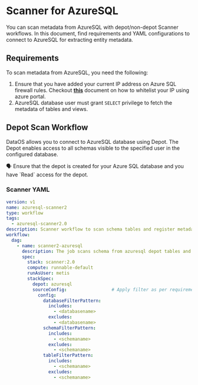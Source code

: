 # Scanner for AzureSQL

You can scan metadata from AzureSQL with depot/non-depot Scanner workflows. In this document, find requirements and YAML configurations to connect to AzureSQL for extracting entity metadata.

## Requirements

To scan metadata from AzureSQL, you need the following:

1. Ensure that you have added your current IP address on Azure SQL firewall rules. Checkout **[this](https://learn.microsoft.com/en-us/azure/azure-sql/database/firewall-configure?view=azuresql#use-the-azure-portal-to-manage-server-level-ip-firewall-rules)** document on how to whitelist your IP using azure portal.
2. AzureSQL database user must grant `SELECT` privilege to fetch the metadata of tables and views.

## Depot Scan Workflow

DataOS allows you to connect to AzureSQL database using Depot. The Depot enables access to all schemas visible to the specified user in the configured database.

<aside class="callout">
🗣 Ensure that the depot is created for your Azure SQL database and you have `Read` access for the depot.

</aside>

### **Scanner YAML**

```yaml
version: v1
name: azuresql-scanner2
type: workflow
tags:
  - azuresql-scanner2.0
description: Scanner workflow to scan schema tables and register metadata in Metis DB
workflow:
  dag:
    - name: scanner2-azuresql
      description: The job scans schema from azuresql depot tables and register metadata to metis2
      spec:
        stack: scanner:2.0
        compute: runnable-default
        runAsUser: metis
        stackSpec:
          depot: azuresql
          sourceConfig:                 # Apply filter as per requirement
            config:
              databaseFilterPattern:
                includes:
                  - <databasename> 
                excludes:
                  - <databasename> 
              schemaFilterPattern:
                includes:
                  - <schemaname>
                excludes:
                  - <schemaname>
              tableFilterPattern:
                includes:
                  - <schemaname>
                excludes:
                  - <schemaname>
```

<!-- ## Non-Depot Scan Workflow

You need to provide source connection details and configuration settings, such as metadata type and filter patterns to include/exclude assets for metadata scanning. 

### **Scanner Configuration Properties**

- **Type**: This is source to be scanned; `azuresql`
- **Source**: Provide source name where the scanned metadata is saved within Metastore. Under the given source name, you can see the information about all the entities scanned for your data source; `AzuresqlSource`

### ** Source Connection Properties**

- **Username**: Specify the User to connect to AzureSQL. It should have enough privileges to read all the metadata.
- **Password**: Password to connect to AzureSQL.
- **Host and Port**: Enter the fully qualified hostname and port number for your AzureSQL deployment in the Host and Port field.
- **Database**: The database of the data source is an optional parameter, if you would like to restrict the metadata reading to a single database. If left blank, OpenMetadata ingestion attempts to scan all the databases.
- **Driver**: Connecting to AzureSQL requires ODBC driver to be installed. Specify ODBC driver name in the field. You can download the ODBC driver from **[here](https://learn.microsoft.com/en-us/sql/connect/odbc/download-odbc-driver-for-sql-server?view=sql-server-ver16)**. In case of docker or kubernetes deployment this driver comes out of the box with version `ODBC Driver 18 for SQL Server`.
- **Connection Options (Optional)**: Enter the details for any additional connection options that can be sent to AzureSQL during the connection. These details must be added as Key-Value pairs.
- **Connection Arguments (Optional)**: Enter the details for any additional connection arguments such as security or protocol configs that can be sent to AzureSQL during the connection. These details must be added as Key-Value pairs.
    - In case you are using Single-Sign-On (SSO) for authentication, add the `authenticator` details in the Connection Arguments as a Key-Value pair as follows: `"authenticator" : "sso_login_url"`
    - In case you authenticate with SSO using an external browser popup, then add the `authenticator` details in the Connection Arguments as a Key-Value pair as follows: `"authenticator" : "externalbrowser"`

## Non-Depot Scan YAML

```yaml

``` -->